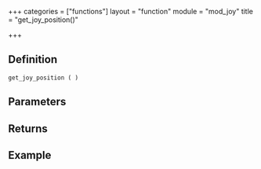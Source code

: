 +++
categories = ["functions"]
layout = "function"
module = "mod_joy"
title = "get_joy_position()"

+++

## Definition

    get_joy_position ( )

## Parameters

## Returns

## Example
